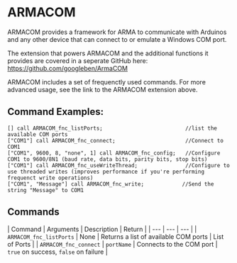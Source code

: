 # ARMACOM
ARMACOM provides a framework for ARMA to communicate with Arduinos and any other device that can connect to or emulate a Windows COM port.

The extension that powers ARMACOM and the additional functions it provides are covered in a seperate GitHub here: https://github.com/googleben/ArmaCOM

ARMACOM includes a set of frequenctly used commands. For more advanced usage, see the link to the ARMACOM extension above.

## Command Examples:
```
[] call ARMACOM_fnc_listPorts;                          //list the available COM ports
["COM1"] call ARMACOM_fnc_connect;                      //Connect to COM1
["COM1", 9600, 8, "none", 1] call ARMACOM_fnc_config;   //Configure COM1 to 9600/8N1 (baud rate, data bits, parity bits, stop bits)
["COM1"] call ARMACOM_fnc_useWriteThread;               //Configure to use threaded writes (improves performance if you're performing frequenct write operations)
["COM1", "Message"] call ARMACOM_fnc_write;            //Send the string "Message" to COM1
```

## Commands
| Command | Arguments | Description | Return |
| --- | --- | --- |
| `ARMACOM_fnc_listPorts` | None | Returns a list of available COM ports | List of Ports |
| `ARMACOM_fnc_connect` | `portName` | Connects to the COM port | `true` on success, `false` on failure |

